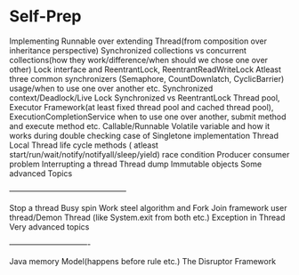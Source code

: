 # Self-Prep


Implementing Runnable over extending Thread(from composition over inheritance perspective)
Synchronized collections vs concurrent collections(how they work/difference/when should we chose one over other)
Lock interface and ReentrantLock, ReentrantReadWriteLock
Atleast three common synchronizers (Semaphore, CountDownlatch, CyclicBarrier) usage/when to use one over another etc.
Synchronized context/Deadlock/Live Lock
Synchronized vs ReentrantLock
Thread pool, Executor Framework(at least fixed thread pool and cached thread pool), ExecutionCompletionService when to use one over another, submit method and execute method etc.
Callable/Runnable
Volatile variable and how it works during double checking case of Singletone implementation
Thread Local
Thread life cycle methods ( atleast start/run/wait/notify/notifyall/sleep/yield)
race condition
Producer consumer problem
Interrupting a thread
Thread dump
Immutable objects
Some advanced Topics

———————————————

Stop a thread
Busy spin
Work steel algorithm and Fork Join framework
user thread/Demon Thread (like System.exit from both etc.)
Exception in Thread
Very advanced topics

——————————-

Java memory Model(happens before rule etc.)
The Disruptor Framework

